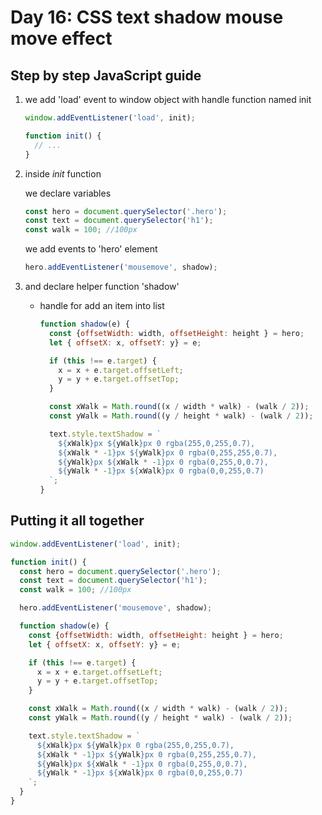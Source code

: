 # Day 16: CSS text shadow mouse move effect

## Step by step JavaScript guide

   1. we add 'load' event to window object with handle function named init

      ```javascript
      window.addEventListener('load', init);

      function init() {
        // ...
      }
      ```

   2. inside *init* function

      we declare variables

      ```javascript
      const hero = document.querySelector('.hero');
      const text = document.querySelector('h1');
      const walk = 100; //100px
      ```

      we add events to 'hero' element

      ```javascript
      hero.addEventListener('mousemove', shadow);
      ```

   3. and declare helper function 'shadow'

      - handle for add an item into list
        ```javascript
        function shadow(e) {
          const {offsetWidth: width, offsetHeight: height } = hero;
          let { offsetX: x, offsetY: y} = e;

          if (this !== e.target) {
            x = x + e.target.offsetLeft;
            y = y + e.target.offsetTop;
          }

          const xWalk = Math.round((x / width * walk) - (walk / 2));
          const yWalk = Math.round((y / height * walk) - (walk / 2));

          text.style.textShadow = `
            ${xWalk}px ${yWalk}px 0 rgba(255,0,255,0.7),
            ${xWalk * -1}px ${yWalk}px 0 rgba(0,255,255,0.7),
            ${yWalk}px ${xWalk * -1}px 0 rgba(0,255,0,0.7),
            ${yWalk * -1}px ${xWalk}px 0 rgba(0,0,255,0.7)
          `;
        }
        ```

## Putting it all together

```javascript
window.addEventListener('load', init);

function init() {
  const hero = document.querySelector('.hero');
  const text = document.querySelector('h1');
  const walk = 100; //100px

  hero.addEventListener('mousemove', shadow);

  function shadow(e) {
    const {offsetWidth: width, offsetHeight: height } = hero;
    let { offsetX: x, offsetY: y} = e;

    if (this !== e.target) {
      x = x + e.target.offsetLeft;
      y = y + e.target.offsetTop;
    }

    const xWalk = Math.round((x / width * walk) - (walk / 2));
    const yWalk = Math.round((y / height * walk) - (walk / 2));

    text.style.textShadow = `
      ${xWalk}px ${yWalk}px 0 rgba(255,0,255,0.7),
      ${xWalk * -1}px ${yWalk}px 0 rgba(0,255,255,0.7),
      ${yWalk}px ${xWalk * -1}px 0 rgba(0,255,0,0.7),
      ${yWalk * -1}px ${xWalk}px 0 rgba(0,0,255,0.7)
    `;
  }
}
```
